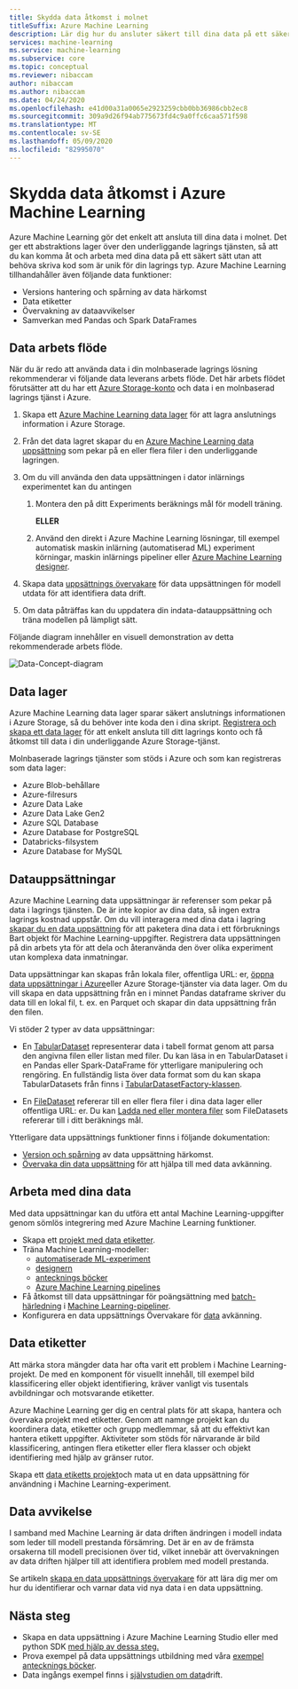```yaml
---
title: Skydda data åtkomst i molnet
titleSuffix: Azure Machine Learning
description: Lär dig hur du ansluter säkert till dina data på ett säkert sätt från Azure Machine Learning och hur du använder data uppsättningar och data lager för ML-aktiviteter. Data lager kan lagra data från en Azure-Blob, Azure Data Lake gen 1 & 2, SQL DB, Databricks,...
services: machine-learning
ms.service: machine-learning
ms.subservice: core
ms.topic: conceptual
ms.reviewer: nibaccam
author: nibaccam
ms.author: nibaccam
ms.date: 04/24/2020
ms.openlocfilehash: e41d00a31a0065e2923259cbb0bb36986cbb2ec8
ms.sourcegitcommit: 309a9d26f94ab775673fd4c9a0ffc6caa571f598
ms.translationtype: MT
ms.contentlocale: sv-SE
ms.lasthandoff: 05/09/2020
ms.locfileid: "82995070"
---
```

# <a name="secure-data-access-in-azure-machine-learning"></a>Skydda data åtkomst i Azure Machine Learning

Azure Machine Learning gör det enkelt att ansluta till dina data i molnet.  Det ger ett abstraktions lager över den underliggande lagrings tjänsten, så att du kan komma åt och arbeta med dina data på ett säkert sätt utan att behöva skriva kod som är unik för din lagrings typ. Azure Machine Learning tillhandahåller även följande data funktioner:

*    Versions hantering och spårning av data härkomst
*    Data etiketter 
*    Övervakning av dataavvikelser
*    Samverkan med Pandas och Spark DataFrames

## <a name="data-workflow"></a>Data arbets flöde

När du är redo att använda data i din molnbaserade lagrings lösning rekommenderar vi följande data leverans arbets flöde. Det här arbets flödet förutsätter att du har ett [Azure Storage-konto](https://docs.microsoft.com/azure/storage/common/storage-quickstart-create-account?tabs=azure-portal) och data i en molnbaserad lagrings tjänst i Azure. 

1. Skapa ett [Azure Machine Learning data lager](#datastores) för att lagra anslutnings information i Azure Storage.

2. Från det data lagret skapar du en [Azure Machine Learning data uppsättning](#datasets) som pekar på en eller flera filer i den underliggande lagringen. 

3. Om du vill använda den data uppsättningen i dator inlärnings experimentet kan du antingen
    1. Montera den på ditt Experiments beräknings mål för modell träning.

        **ELLER** 

    1. Använd den direkt i Azure Machine Learning lösningar, till exempel automatisk maskin inlärning (automatiserad ML) experiment körningar, maskin inlärnings pipeliner eller [Azure Machine Learning designer](concept-designer.md).

4. Skapa data [uppsättnings övervakare](#data-drift) för data uppsättningen för modell utdata för att identifiera data drift. 

5. Om data påträffas kan du uppdatera din indata-datauppsättning och träna modellen på lämpligt sätt.

Följande diagram innehåller en visuell demonstration av detta rekommenderade arbets flöde.

![Data-Concept-diagram](./media/concept-data/data-concept-diagram.svg)

## <a name="datastores"></a>Data lager

Azure Machine Learning data lager sparar säkert anslutnings informationen i Azure Storage, så du behöver inte koda den i dina skript. [Registrera och skapa ett data lager](how-to-access-data.md) för att enkelt ansluta till ditt lagrings konto och få åtkomst till data i din underliggande Azure Storage-tjänst. 

Molnbaserade lagrings tjänster som stöds i Azure och som kan registreras som data lager:

+ Azure Blob-behållare
+ Azure-filresurs
+ Azure Data Lake
+ Azure Data Lake Gen2
+ Azure SQL Database
+ Azure Database for PostgreSQL
+ Databricks-filsystem
+ Azure Database for MySQL

## <a name="datasets"></a>Datauppsättningar

Azure Machine Learning data uppsättningar är referenser som pekar på data i lagrings tjänsten. De är inte kopior av dina data, så ingen extra lagrings kostnad uppstår. Om du vill interagera med dina data i lagring [skapar du en data uppsättning](how-to-create-register-datasets.md) för att paketera dina data i ett förbruknings Bart objekt för Machine Learning-uppgifter. Registrera data uppsättningen på din arbets yta för att dela och återanvända den över olika experiment utan komplexa data inmatningar.

Data uppsättningar kan skapas från lokala filer, offentliga URL: er, [öppna data uppsättningar i Azure](https://azure.microsoft.com/services/open-datasets/)eller Azure Storage-tjänster via data lager. Om du vill skapa en data uppsättning från en i minnet Pandas dataframe skriver du data till en lokal fil, t. ex. en Parquet och skapar din data uppsättning från den filen.  

Vi stöder 2 typer av data uppsättningar: 
+ En [TabularDataset](https://docs.microsoft.com/python/api/azureml-core/azureml.data.tabulardataset?view=azure-ml-py) representerar data i tabell format genom att parsa den angivna filen eller listan med filer. Du kan läsa in en TabularDataset i en Pandas eller Spark-DataFrame för ytterligare manipulering och rengöring. En fullständig lista över data format som du kan skapa TabularDatasets från finns i [TabularDatasetFactory-klassen](https://aka.ms/tabulardataset-api-reference).

+ En [FileDataset](https://docs.microsoft.com/python/api/azureml-core/azureml.data.file_dataset.filedataset?view=azure-ml-py) refererar till en eller flera filer i dina data lager eller offentliga URL: er. Du kan [Ladda ned eller montera filer](how-to-train-with-datasets.md#mount-files-to-remote-compute-targets) som FileDatasets refererar till i ditt beräknings mål.

Ytterligare data uppsättnings funktioner finns i följande dokumentation:

+ [Version och spårning](how-to-version-track-datasets.md) av data uppsättning härkomst.
+ [Övervaka din data uppsättning](how-to-monitor-datasets.md) för att hjälpa till med data avkänning.    

## <a name="work-with-your-data"></a>Arbeta med dina data

Med data uppsättningar kan du utföra ett antal Machine Learning-uppgifter genom sömlös integrering med Azure Machine Learning funktioner. 

+ Skapa ett [projekt med data etiketter](#label).
+ Träna Machine Learning-modeller:
     + [automatiserade ML-experiment](how-to-use-automated-ml-for-ml-models.md)
     + [designern](tutorial-designer-automobile-price-train-score.md#import-data)
     + [antecknings böcker](how-to-train-with-datasets.md)
     + [Azure Machine Learning pipelines](how-to-create-your-first-pipeline.md)
+ Få åtkomst till data uppsättningar för poängsättning med [batch-härledning](how-to-use-parallel-run-step.md) i [Machine Learning-pipeliner](how-to-create-your-first-pipeline.md).
+ Konfigurera en data uppsättnings Övervakare för [data](#drift) avkänning.

<a name="label"></a>

## <a name="data-labeling"></a>Data etiketter

Att märka stora mängder data har ofta varit ett problem i Machine Learning-projekt. De med en komponent för visuellt innehåll, till exempel bild klassificering eller objekt identifiering, kräver vanligt vis tusentals avbildningar och motsvarande etiketter.

Azure Machine Learning ger dig en central plats för att skapa, hantera och övervaka projekt med etiketter. Genom att namnge projekt kan du koordinera data, etiketter och grupp medlemmar, så att du effektivt kan hantera etikett uppgifter. Aktiviteter som stöds för närvarande är bild klassificering, antingen flera etiketter eller flera klasser och objekt identifiering med hjälp av gränser rutor.

Skapa ett [data etiketts projekt](how-to-create-labeling-projects.md)och mata ut en data uppsättning för användning i Machine Learning-experiment.

<a name="drift"></a>

## <a name="data-drift"></a>Data avvikelse

I samband med Machine Learning är data driften ändringen i modell indata som leder till modell prestanda försämring. Det är en av de främsta orsakerna till modell precisionen över tid, vilket innebär att övervakningen av data driften hjälper till att identifiera problem med modell prestanda.

Se artikeln [skapa en data uppsättnings övervakare](how-to-monitor-datasets.md) för att lära dig mer om hur du identifierar och varnar data vid nya data i en data uppsättning.

## <a name="next-steps"></a>Nästa steg 

+ Skapa en data uppsättning i Azure Machine Learning Studio eller med python SDK [med hjälp av dessa steg.](how-to-create-register-datasets.md)
+ Prova exempel på data uppsättnings utbildning med våra [exempel antecknings böcker](https://aka.ms/dataset-tutorial).
+ Data ingångs exempel finns i [självstudien om data](https://aka.ms/datadrift-notebook)drift.
